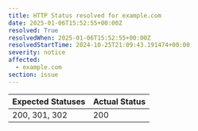 ```yaml
---
title: HTTP Status resolved for example.com
date: 2025-01-06T15:52:55+00:00Z
resolved: True
resolvedWhen: 2025-01-06T15:52:55+00:00Z
resolvedStartTime: 2024-10-25T21:09:43.191474+00:00
severity: notice
affected:
  - example.com
section: issue
---
```


| Expected Statuses | Actual Status  |
|-------------------|----------------|
| 200, 301, 302 | 200 |
